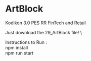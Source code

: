 # ArtBlock
Kodikon 3.0 PES RR
FinTech and Retail



Just download the 29_ArtBlock file! \

Instructions to Run : \
npm install \
npm run start 
